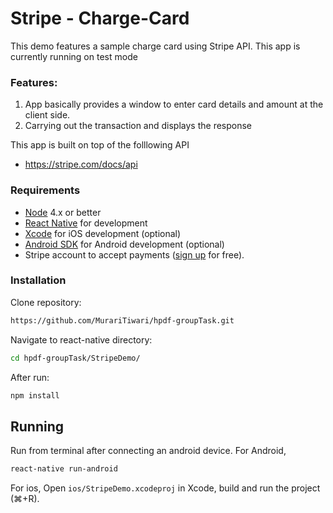 # Stripe - Charge-Card

This demo features a sample charge card using Stripe API. This app is currently running on test mode

### Features:

1. App basically provides a window to enter card details and amount at the client side.
2. Carrying out the transaction and displays the response 

This app is built on top of the folllowing API
* https://stripe.com/docs/api

### Requirements

- [Node](https://nodejs.org) 4.x or better
- [React Native](http://facebook.github.io/react-native/docs/getting-started.html) for development
- [Xcode](https://developer.apple.com/xcode/) for iOS development (optional)
- [Android SDK](https://developer.android.com/sdk/) for Android development (optional)
- Stripe account to accept payments ([sign up](https://dashboard.stripe.com/register) for free).

### Installation

Clone repository:
```sh
https://github.com/MurariTiwari/hpdf-groupTask.git
```
Navigate to react-native directory:
```sh
cd hpdf-groupTask/StripeDemo/
```
After run:
```sh
npm install
```
## Running
Run from terminal after connecting an android device.
For Android,
```sh
react-native run-android
```
For ios,
Open `ios/StripeDemo.xcodeproj` in Xcode, build and run the project (⌘+R).
